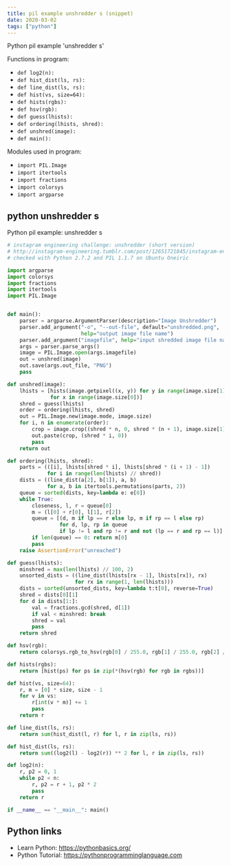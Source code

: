 ```yaml
---
title: pil example unshredder s (snippet)
date: 2020-03-02
tags: ["python"]
---
```

Python pil example 'unshredder s'

Functions in program: 
* `def log2(n):`
* `def hist_dist(ls, rs):`
* `def line_dist(ls, rs):`
* `def hist(vs, size=64):`
* `def hists(rgbs):`
* `def hsv(rgb):`
* `def guess(lhists):`
* `def ordering(lhists, shred):`
* `def unshred(image):`
* `def main():`

Modules used in program: 
* `import PIL.Image`
* `import itertools`
* `import fractions`
* `import colorsys`
* `import argparse`

## python unshredder s

Python pil example: unshredder s

```python
# instagram engineering challenge: unshredder (short version)
# http://instagram-engineering.tumblr.com/post/12651721845/instagram-engineering-challenge-the-unshredder
# checked with Python 2.7.2 and PIL 1.1.7 on Ubuntu Oneiric

import argparse
import colorsys
import fractions
import itertools
import PIL.Image


def main():
    parser = argparse.ArgumentParser(description="Image Unshredder")
    parser.add_argument("-o", "--out-file", default="unshredded.png",
                        help="output image file name")
    parser.add_argument("imagefile", help="input shredded image file name")
    args = parser.parse_args()
    image = PIL.Image.open(args.imagefile)
    out = unshred(image)
    out.save(args.out_file, "PNG")
    pass

def unshred(image):
    lhists = [hists(image.getpixel((x, y)) for y in range(image.size[1]))
              for x in range(image.size[0])]
    shred = guess(lhists)
    order = ordering(lhists, shred)
    out = PIL.Image.new(image.mode, image.size)
    for i, n in enumerate(order):
        crop = image.crop((shred * n, 0, shred * (n + 1), image.size[1]))
        out.paste(crop, (shred * i, 0))
        pass
    return out

def ordering(lhists, shred):
    parts = (([i], lhists[shred * i], lhists[shred * (i + 1) - 1])
             for i in range(len(lhists) // shred))
    dists = ((line_dist(a[2], b[1]), a, b) 
             for a, b in itertools.permutations(parts, 2))
    queue = sorted(dists, key=lambda e: e[0])
    while True:
        closeness, l, r = queue[0]
        m = (l[0] + r[0], l[1], r[2])
        queue = [(d, m if lp == r else lp, m if rp == l else rp) 
                 for d, lp, rp in queue
                 if lp != l and rp != r and not (lp == r and rp == l)]
        if len(queue) == 0: return m[0]
        pass
    raise AssertionError("unreached")

def guess(lhists):
    minshred = max(len(lhists) // 100, 2)
    unsorted_dists = ((line_dist(lhists[rx - 1], lhists[rx]), rx) 
                      for rx in range(1, len(lhists)))
    dists = sorted(unsorted_dists, key=lambda t:t[0], reverse=True)
    shred = dists[0][1]
    for d in dists[1:]:
        val = fractions.gcd(shred, d[1])
        if val < minshred: break
        shred = val
        pass
    return shred

def hsv(rgb):
    return colorsys.rgb_to_hsv(rgb[0] / 255.0, rgb[1] / 255.0, rgb[2] / 255.0)

def hists(rgbs):
    return [hist(ps) for ps in zip(*(hsv(rgb) for rgb in rgbs))]

def hist(vs, size=64):
    r, m = [0] * size, size - 1
    for v in vs:
        r[int(v * m)] += 1
        pass
    return r

def line_dist(ls, rs):
    return sum(hist_dist(l, r) for l, r in zip(ls, rs))

def hist_dist(ls, rs):
    return sum((log2(l) - log2(r)) ** 2 for l, r in zip(ls, rs))

def log2(n):
    r, p2 = 0, 1
    while p2 < n:
        r, p2 = r + 1, p2 * 2
        pass
    return r

if __name__ == "__main__": main()


```

## Python links

- Learn Python: https://pythonbasics.org/
- Python Tutorial: https://pythonprogramminglanguage.com
